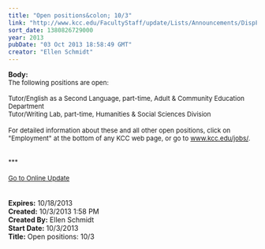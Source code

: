 ```yaml
---
title: "Open positions&colon; 10/3"
link: "http://www.kcc.edu/FacultyStaff/update/Lists/Announcements/DispForm.aspx?ID=1270"
sort_date: 1380826729000
year: 2013
pubDate: "03 Oct 2013 18:58:49 GMT"
creator: "Ellen Schmidt"
---
```


<div><b>Body:</b> <div class="ExternalClass263D2993AF59486F9E9F04C02C6FF7B7"><div>
<div><font size="2">The following positions are open: </font></div>
<div><font size="2"><br />Tutor/English as a Second Language, part-time, Adult &amp; Community Education Department<br />Tutor/Writing Lab, part-time, Humanities &amp; Social Sciences Division</font></div>
<div><font size="2"></font> </div>
<div><font size="2"></font></div>
<div><font size="2">For detailed information about these and all other open positions, click on &quot;Employment&quot; at the bottom of any KCC web page, or go to </font><a href="/jobs"><font size="2">www.kcc.edu/jobs/</font></a><font size="2">.</font></div>
<div><font size="2"></font></div>
<div><font size="2"></font></div>
<div>
<div><font size="2"><br /></font></div>
<div><font size="2"></font></div>
<div><font size="2"></font></div><font size="2"></font></div>
<div><font size="2">
<div><br /></div></font>
<div><font size="2">***</font></div>
<div><font size="2"></font> </div>
<div><font size="2"></font></div>
<div><font size="2"></font></div>
<div><font size="2"></font></div>
<div><font size="2"></font></div>
<div><font size="2"></font></div>
<div><a href="/FacultyStaff/update/Pages/dailyupdate.aspx"><font size="2">Go to Online Update</font></a></div>
<div> </div>
<div> </div></div></div></div></div>
<div><b>Expires:</b> 10/18/2013</div>
<div><b>Created:</b> 10/3/2013 1:58 PM</div>
<div><b>Created By:</b> Ellen Schmidt</div>
<div><b>Start Date:</b> 10/3/2013</div>
<div><b>Title:</b> Open positions: 10/3</div>
